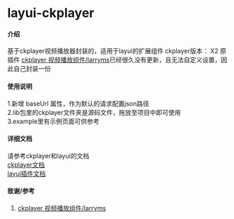 # layui-ckplayer

#### 介绍
基于ckplayer视频播放器封装的，适用于layui的扩展组件
ckplayer版本： X2
原插件 [ckplayer 视频播放组件/larryms](https://gitee.com/layui_larryms/larryms)已经很久没有更新，且无法自定义设置，因此自己封装一份

#### 使用说明
1.新增 baseUrl 属性，作为默认的请求配置json路径  
2.lib包里的ckplayer文件夹是源码文件，拖放至项目中即可使用  
3.example里有示例页面可供参考

#### 详细文档
请参考ckplayer和layui的文档  
[ckplayer文档](https://www.ckplayer.com/manual/)  
[layui插件文档](https://www.layui.com/doc/base/modules.html#extend)


#### 致谢/参考

1. [ckplayer 视频播放组件/larryms](https://fly.layui.com/extend/ckplayer/)
